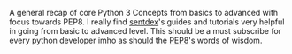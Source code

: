 A general recap of core Python 3 Concepts from basics to advanced with focus towards PEP8. I really find [sentdex](https://www.youtube.com/user/sentdex)'s guides and tutorials very helpful in going from basic to advanced level. This should be a must subscribe for every python developer imho as should the [PEP8](https://www.python.org/dev/peps/pep-0008/)'s words of wisdom.
